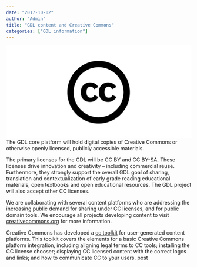 ```yaml
---
date: "2017-10-02"
author: "Admin"
title: "GDL content and Creative Commons"
categories: ["GDL information"]
---
```


![](./image/20171002_img1.jpg)
The GDL core platform will hold digital copies of Creative Commons or otherwise openly licensed, publicly accessible materials.

The primary licenses for the GDL will be CC BY and CC BY-SA. These licenses drive innovation and creativity – including commercial reuse. Furthermore, they strongly support the overall GDL goal of sharing, translation and contextualization of early grade reading educational materials, open textbooks and open educational resources. The GDL project will also accept other CC licenses.

We are collaborating with several content platforms who are addressing the increasing public demand for sharing under CC licenses, and for public domain tools. We encourage all projects developing content to visit [creativecommons.org](https://creativecommons.org/) for more information.

Creative Commons has developed a [cc toolkit](https://creativecommons.org/platform/toolkit/) for user-generated content platforms. This toolkit covers the elements for a basic Creative Commons platform integration, including aligning legal terms to CC tools; installing the CC license chooser; displaying CC licensed content with the correct logos and links; and how to communicate CC to your users.
post
